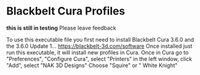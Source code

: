 # Blackbelt Cura Profiles

****this is still in testing****
Please leave feedback

To use this executable file you first need to install Blackbelt Cura 3.6.0 and the 3.6.0 Update 1...
https://blackbelt-3d.com/software
Once installed just run this executable, it will install new profiles in Cura.
Once in Cura go to "Preferences", "Configure Cura", select "Printers" in the left window,
click "Add", select "NAK 3D Designs" 
Choose "Squire" or " White Knight"
